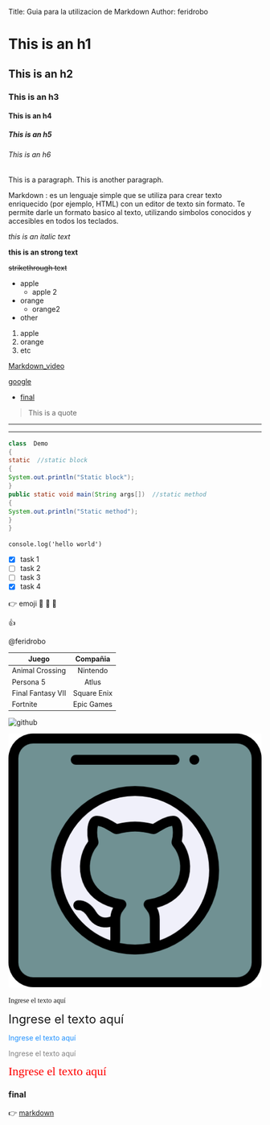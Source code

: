 <!-- This is a comment -->

<!-- This is a comment -->

<!--  Encabezados -->

Title: Guia para la utilizacion de Markdown
Author: feridrobo


# This is an h1

## This is an h2

### This is an h3

#### This is an h4

##### This is an h5

###### This is an h6

This is a paragraph. This is another paragraph.

<!-- brief definition -->
Markdown
:  es un lenguaje simple que se utiliza para crear texto enriquecido (por ejemplo, HTML) con un editor de texto sin formato. Te permite darle un formato basico al texto, utilizando simbolos conocidos y accesibles en todos los teclados.

<!-- italic -->
*this is an *italic* text*

<!-- strong  -->
**this is an **strong** text**

<!-- strikethrough -->
~~strikethrough text~~


<!-- ul -->

* apple
    * apple 2
* orange
    * orange2
* other

1. apple
2. orange
3. etc

<!-- url -->
[Markdown_video](https://www.youtube.com/watch?v=oxaH9CFpeEE)

<!-- url -->
[google](https://www.google.com/ "enlace_google")

<!-- enlace para indice -->
 - [final](#final)

<!-- quote -->
> This is a quote

<!-- this is a line-->
---
<!-- this is another line-->
___

<!-- code block -->
```java
class  Demo  
{  
static  //static block  
{  
System.out.println("Static block");  
}  
public static void main(String args[])  //static method  
{  
System.out.println("Static method");  
}  
}  

```
<!-- line of code -->
`console.log('hello world')`

<!-- GitHub Markdown-->
<!-- TO DO-->
* [x] task 1
* [ ] task 2
* [ ] task 3
* [x] task 4

<!-- github emoji-->
:point_right: emoji
:clap: 	:see_no_evil: :hear_no_evil:

:+1:

<!-- mencionar otro usuario  -->
@feridrobo

<!-- table -->

| Juego             | Compañia    |
|-------------------|:-------------:|
| Animal Crossing   | Nintendo    |
| Persona 5         | Atlus       |
| Final Fantasy VII | Square Enix |
| Fortnite          | Epic Games  |

<!-- image -->
![github](https://cdn-icons-png.flaticon.com/512/25/25231.png)

![github](github.png "github")


<!-- Estilo de texto-->
<font face = "Microsoft Yahei"> Ingrese el texto aquí </font>

<!-- Estilo de texto-->
<font size = 5> Ingrese el texto aquí </font>

<!-- Estilo de texto-->
<font color = #1E90FF> Ingrese el texto aquí </font>

<!-- Estilo de texto-->
<font color = gray> Ingrese el texto aquí </font>

<!-- Estilo de texto-->
<font face = "Microsoft Yahei" size = 5 color = #FF0000> Ingrese el texto aquí </font>


### final




<!-- emoji and url -->
:point_right:  [markdown](https://github.com/adam-p/markdown-here/wiki/Markdown-Cheatsheet "more  about markdown")

